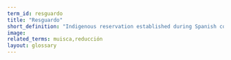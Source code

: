 ```yaml
---
term_id: resguardo
title: "Resguardo"
short_definition: "Indigenous reservation established during Spanish colonial rule."
image: 
related_terms: muisca,reducción
layout: glossary
---
```



